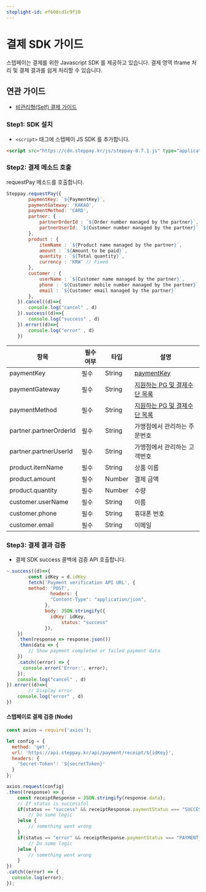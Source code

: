```yaml
---
stoplight-id: ef608cd1c9f10
---
```


# 결제 SDK 가이드

스텝페이는 결제를 위한 Javascript SDK 를 제공하고 있습니다. 결제 영역 Iframe 처리 및 결제 결과를 쉽게 처리할 수 있습니다.

## 연관 가이드

- [비관리형(Self) 결제 가이드](./07-2_Self_결제.md)

### Step1: SDK 설치

- `<script>` 태그에 스텝페이 JS SDK 를 추가합니다.

```html
<script src="https://cdn.steppay.kr/js/steppay-0.7.1.js" type="application/javascript"></script>
```

### Step2: 결제 메소드 호출

requestPay 메소드를 호출합니다.

```jsx
Steppay.requestPay({
        paymentKey: `${PaymentKey}`,
        paymentGateway: 'KAKAO',
        paymentMethod: 'CARD',
        partner: {
            partnerOrderId : `${Order number managed by the partner}`,
            partnerUserId: `${Customer number managed by the partner}`
        },
        product : {
            itemName : `${Product name managed by the partner}`,
            amount : `${Amount to be paid}`,
            quantity : `${Total quantity}`,
            currency : 'KRW' // Fixed
        },
        customer : {
            userName : `${Customer name managed by the partner}`,
            phone : `${Customer mobile number managed by the partner}`,
            email : `${Customer email managed by the partner}`
        },
    }).cancel((d)=>{
        console.log("cancel" , d)
    }).success((d)=>{
        console.log("success" , d)
    }).error((d)=>{
        console.log("error" , d)
    })
```

| 항목                     | 필수 여부 | 타입     | 설명                                               |
|------------------------|-------|--------|--------------------------------------------------|
| paymentKey             | 필수    | String | [paymentKey](./01_인증.md)                         |
| paymentGateway         | 필수    | String | [지원하는 PG 및 결제수단 목록](./07-0_결제.md#지원하는-pg-및-결제수단) |
| paymentMethod          | 필수    | String | [지원하는 PG 및 결제수단 목록](./07-0_결제.md#지원하는-pg-및-결제수단) |
| partner.partnerOrderId | 필수    | String | 가맹점에서 관리하는 주문번호                                  |
| partner.partnerUserId  | 필수    | String | 가맹점에서 관리하는 고객번호                                  |
| product.itemName       | 필수    | String | 상품 이름                                            |
| product.amount         | 필수    | Number | 결제 금액                                            |
| product.quantity       | 필수    | Number | 수량                                               |
| customer.userName      | 필수    | String | 이름                                               |
| customer.phone         | 필수    | String | 휴대폰 번호                                           |
| customer.email         | 필수    | String | 이메일                                              |

### Step3: 결제 결과 검증

- 결제 SDK success 콜백에 검증 API 호출합니다.

```jsx
~.success((d)=>{
		const idKey = d.idKey
		fetch('Payment verification API URL', {
        method: 'POST',
				headers: {
			    "Content-Type": "application/json",
			  },
			  body: JSON.stringify({
			    idKey: idKey,
					status: "success"
			  }),
    })
    .then(response => response.json())
    .then(data => {
        // Show payment completed or failed payment data
    })
    .catch((error) => {
      console.error('Error:', error);
    });
    console.log("cancel" , d)
}).error((d)=>{
		// Display error
    console.log("error" , d)
})
```

#### 스텝페이로 결제 검증 (Node)

```jsx
const axios = require('axios');

let config = {
  method: 'get',
  url: 'https://api.steppay.kr/api/payment/receipt/${idKey}',
  headers: { 
    'Secret-Token': '${secretToken}'
  }
};

axios.request(config)
.then((response) => {
	const receiptResponse = JSON.stringify(response.data);
    // If status is successful
	if(status == "success" && receiptResponse.paymentStatus === "SUCCESS") {
		// Do some logic
	}else {
		// something went wrong
	}
	if(status == "error" && receiptResponse.paymentStatus === "PAYMENT_FAILURE") {
		// Do some logic
	}else {
		// something went wrong
	}
})
.catch((error) => {
  console.log(error);
});
```